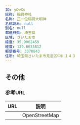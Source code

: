 ```yaml
---
ID: yOwXs
総称: 稲荷神社
名称: 正一位稲荷大明神
名称読み: null
別名: null
都道府県: 埼玉県
区域: さいたま市
緯度: 35.9002459
経度: 139.6633812
郵便番号: 3370043
住所: 埼玉県さいたま市見沼区中川１４３
---
```


## その他

### 参考URL

| URL | 説明          |
| --- | ------------- |
|     | OpenStreetMap |
